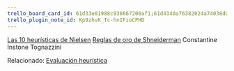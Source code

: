 ```yaml
---
trello_board_card_id: 61d33e81988c938667200af1;61d4340a76382024a74038dd
trello_plugin_note_id: Kp9zhvK_Tc-hnIFzoCPHD
---
```

[Las 10 heurísticas de Nielsen](diseo-de-experiencia/heursticas/las-10-heursticas-de-nielsen.md)
[Reglas de oro de Shneiderman](diseo-de-experiencia/heursticas/reglas-de-oro-de-shneiderman.md)
Constantine
Instone
Tognazzini

Relacionado: [Evaluación heurística](diseo-de-experiencia/heursticas/evaluacin-heurstica.md)